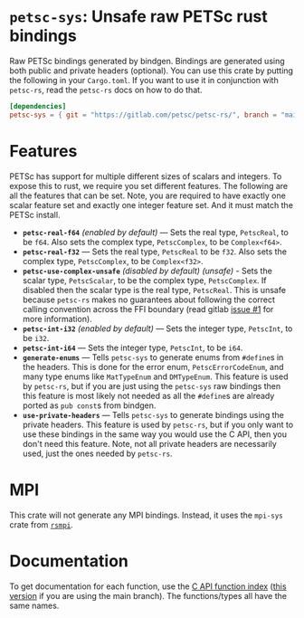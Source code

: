 # `petsc-sys`: Unsafe raw PETSc rust bindings

Raw PETSc bindings generated by bindgen. Bindings are generated using both public and private headers (optional). You can use this crate by putting the following in your `Cargo.toml`. If you want to use it in conjunction with `petsc-rs`, read the `petsc-rs` docs on how to do that.

```toml
[dependencies]
petsc-sys = { git = "https://gitlab.com/petsc/petsc-rs/", branch = "main" }
```

# Features

PETSc has support for multiple different sizes of scalars and integers. To expose this to rust, we require you set different features. The following are all the features that can be set. Note, you are required to have exactly one scalar feature set and exactly one integer feature set. And it must match the PETSc install.

- **`petsc-real-f64`** *(enabled by default)* — Sets the real type, `PetscReal`, to be `f64`. Also sets the complex type, `PetscComplex`, to be `Complex<f64>`.
- **`petsc-real-f32`** — Sets the real type, `PetscReal` to be `f32`. Also sets the complex type, `PetscComplex`, to be `Complex<f32>`.
- **`petsc-use-complex-unsafe`** *(disabled by default)* *(unsafe)* - Sets the scalar type, `PetscScalar`, to be the complex type, `PetscComplex`. If disabled then the scalar type is the real type, `PetscReal`. This is unsafe because `petsc-rs` makes no guarantees about following the correct calling convention across the FFI boundary (read gitlab [issue #1](https://gitlab.com/petsc/petsc-rs/-/issues/1) for more information).
- **`petsc-int-i32`** *(enabled by default)* — Sets the integer type, `PetscInt`, to be `i32`.
- **`petsc-int-i64`** — Sets the integer type, `PetscInt`, to be `i64`.
- **`generate-enums`** — Tells `petsc-sys` to generate enums from `#define`s in the headers. This is done for the error enum, `PetscErrorCodeEnum`, and many type enums like `MatTypeEnum` and `DMTypeEnum`. This feature is used by `petsc-rs`, but if you are just using the `petsc-sys` raw bindings then this feature is most likely not needed as all the `#define`s are already ported as `pub const`s from bindgen.
- **`use-private-headers`** — Tells `petsc-sys` to generate bindings using the private headers. This feature is used by `petsc-rs`, but if you only want to use these bindings in the same way you would use the C API, then you don't need this feature. Note, not all private headers are necessarily used, just the ones needed by `petsc-rs`.

# MPI

This crate will not generate any MPI bindings. Instead, it uses the `mpi-sys` crate from [`rsmpi`](https://github.com/rsmpi/rsmpi).

# Documentation

To get documentation for each function, use the [C API function index](https://petsc.org/release/docs/manualpages/singleindex.html) ([this version](https://petsc.org/main/docs/manualpages/singleindex.html) if you are using the main branch). The functions/types all have the same names.
